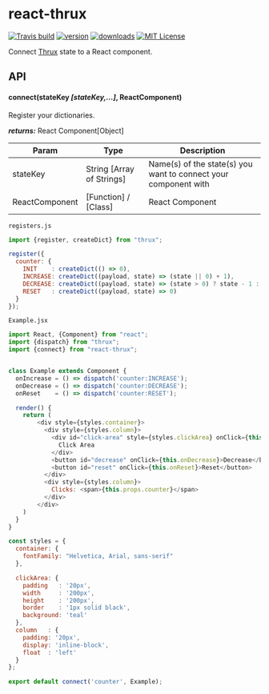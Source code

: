 # react-thrux

[![Travis build](https://img.shields.io/travis/Thram/react-thrux.svg?style=flat-square)](https://travis-ci.org/Thram/react-thrux)
[![version](https://img.shields.io/npm/v/react-thrux.svg?style=flat-square)](https://www.npmjs.com/package/react-thrux)
[![downloads](https://img.shields.io/npm/dt/react-thrux.svg?style=flat-square)](https://www.npmjs.com/package/react-thrux)
[![MIT License](https://img.shields.io/npm/l/react-thrux.svg?style=flat-square)](https://opensource.org/licenses/MIT)

Connect [Thrux](https://github.com/Thram/thrux) state to a React component.

## API

#### connect(stateKey *[stateKey,...]*, ReactComponent)

Register your dictionaries.

***returns:*** React Component[Object]

Param | Type | Description
----- | ---- | -----------
stateKey | String [Array of Strings] | Name(s) of the state(s) you want to connect your component with
ReactComponent | [Function] / [Class] | React Component

`registers.js`
```javascript
import {register, createDict} from "thrux";

register({
  counter: {
    INIT    : createDict(() => 0),
    INCREASE: createDict((payload, state) => (state || 0) + 1),
    DECREASE: createDict((payload, state) => (state > 0) ? state - 1 : 0),
    RESET   : createDict((payload, state) => 0)
  }
});
```

`Example.jsx`
```javascript
import React, {Component} from "react";
import {dispatch} from "thrux";
import {connect} from "react-thrux";


class Example extends Component {
  onIncrease = () => dispatch('counter:INCREASE');
  onDecrease = () => dispatch('counter:DECREASE');
  onReset    = () => dispatch('counter:RESET');

  render() {
    return (
        <div style={styles.container}>
          <div style={styles.column}>
            <div id="click-area" style={styles.clickArea} onClick={this.onIncrease}>
              Click Area
            </div>
            <button id="decrease" onClick={this.onDecrease}>Decrease</button>
            <button id="reset" onClick={this.onReset}>Reset</button>
          </div>
          <div style={styles.column}>
            Clicks: <span>{this.props.counter}</span>
          </div>
        </div>
    )
  }
}

const styles = {
  container: {
    fontFamily: "Helvetica, Arial, sans-serif"
  },

  clickArea: {
    padding   : '20px',
    width     : '200px',
    height    : '200px',
    border    : '1px solid black',
    background: 'teal'
  },
  column   : {
    padding: '20px',
    display: 'inline-block',
    float  : 'left'
  }
};

export default connect('counter', Example);

```
